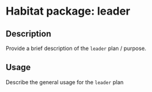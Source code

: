 # Habitat package: leader

## Description

Provide a brief description of the `leader` plan / purpose.

## Usage

Describe the general usage for the `leader` plan
